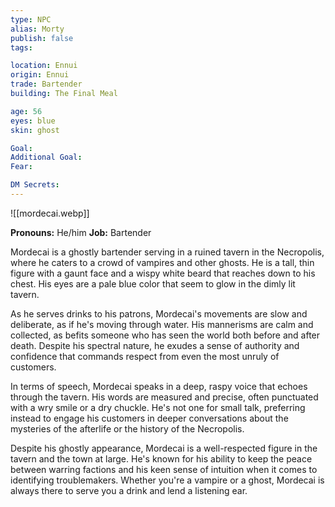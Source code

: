 ```yaml
---
type: NPC
alias: Morty
publish: false
tags:

location: Ennui
origin: Ennui
trade: Bartender
building: The Final Meal

age: 56
eyes: blue
skin: ghost

Goal:
Additional Goal:
Fear:

DM Secrets:
---
```


![[mordecai.webp]]


**Pronouns:** He/him
**Job:** Bartender

Mordecai is a ghostly bartender serving in a ruined tavern in the Necropolis, where he caters to a crowd of vampires and other ghosts. He is a tall, thin figure with a gaunt face and a wispy white beard that reaches down to his chest. His eyes are a pale blue color that seem to glow in the dimly lit tavern.

As he serves drinks to his patrons, Mordecai's movements are slow and deliberate, as if he's moving through water. His mannerisms are calm and collected, as befits someone who has seen the world both before and after death. Despite his spectral nature, he exudes a sense of authority and confidence that commands respect from even the most unruly of customers.

In terms of speech, Mordecai speaks in a deep, raspy voice that echoes through the tavern. His words are measured and precise, often punctuated with a wry smile or a dry chuckle. He's not one for small talk, preferring instead to engage his customers in deeper conversations about the mysteries of the afterlife or the history of the Necropolis.

Despite his ghostly appearance, Mordecai is a well-respected figure in the tavern and the town at large. He's known for his ability to keep the peace between warring factions and his keen sense of intuition when it comes to identifying troublemakers. Whether you're a vampire or a ghost, Mordecai is always there to serve you a drink and lend a listening ear.

